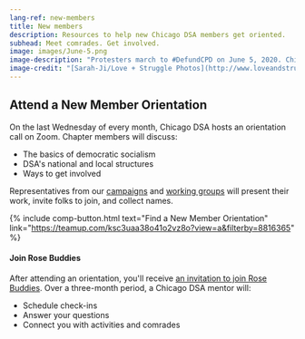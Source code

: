 ```yaml
---
lang-ref: new-members
title: New members
description: Resources to help new Chicago DSA members get oriented.
subhead: Meet comrades. Get involved.
image: images/June-5.png
image-description: "Protesters march to #DefundCPD on June 5, 2020. Chicago DSA endorsed and organized this action. Help us plan the next one."
image-credit: "[Sarah-Ji/Love + Struggle Photos](http://www.loveandstrugglephotos.com/)"
---
```


## Attend a New Member Orientation

On the last Wednesday of every month, Chicago DSA hosts an orientation call on Zoom. Chapter members will discuss:

- The basics of democratic socialism 
- DSA's national and local structures
- Ways to get involved

Representatives from our [campaigns](campaigns) and [working groups](working-groups) will present their work, invite folks to join, and collect names.

{% include comp-button.html text="Find a New Member Orientation" link="https://teamup.com/ksc3uaa38o41o2vz8o?view=a&filterby=8816365" %}

#### Join Rose Buddies

After attending an orientation, you'll receive [an invitation to join Rose Buddies](http://bit.ly/getrosebuddy). Over a three-month period, a Chicago DSA mentor will: 

- Schedule check-ins
- Answer your questions
- Connect you with activities and comrades
